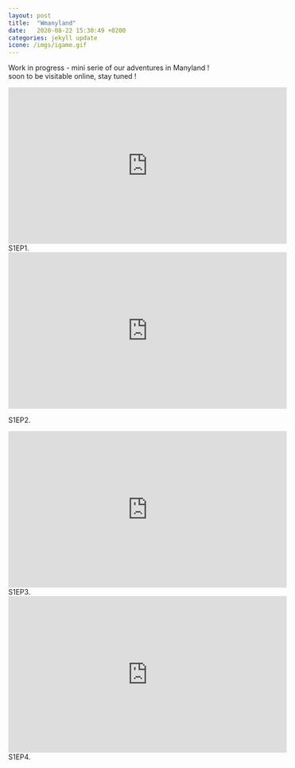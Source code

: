 ```yaml
---
layout: post
title:  "Wmanyland"
date:   2020-08-22 15:30:49 +0200
categories: jekyll update
icone: /imgs/igame.gif
---
```

Work in progress - mini serie of our adventures in Manyland !  
soon to be visitable online, stay tuned !

 
<iframe width="560" height="315" src="https://www.youtube.com/embed/cmujFFaA4m8" frameborder="0" allow="accelerometer; autoplay; encrypted-media; gyroscope; picture-in-picture" allowfullscreen></iframe>   
S1EP1. 
<iframe width="560" height="315" src="https://www.youtube.com/embed/OPkEWVgyK1E" frameborder="0" allow="accelerometer; autoplay; encrypted-media; gyroscope; picture-in-picture" allowfullscreen></iframe>

S1EP2. 
<iframe width="560" height="315" src="https://www.youtube.com/embed/todsmjGR0qU" frameborder="0" allow="accelerometer; autoplay; encrypted-media; gyroscope; picture-in-picture" allowfullscreen></iframe>
S1EP3. 
<iframe width="560" height="315" src="https://www.youtube.com/embed/RgbI-yNecqc" frameborder="0" allow="accelerometer; autoplay; encrypted-media; gyroscope; picture-in-picture" allowfullscreen></iframe>
S1EP4. 
